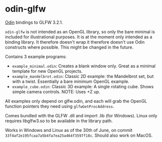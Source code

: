# odin-glfw

[Odin](https://github.com/gingerBill/Odin) bindings to GLFW 3.2.1. 

`odin-glfw` is not intended as an OpenGL library, so only the bare minimal is included for illustrational purposes. It is at the moment only intended as a binding library. It therefore doesn't wrap it therefore doesn't use Odin constructs where possible. This might be changed in the future. 

Contains 3 example programs:
 - `example_minimal.odin`: Creates a blank window only. Great as a minimal template for new OpenGL projects. 
 - `example_mandelbrot.odin`: Classic 2D example: the Mandelbrot set, but with a twist. Essentially a bare minimum OpenGL example.
 - `example_cube.odin`: Classic 3D example: A single rotating cube. Shows simple camera controls. NOTE: Uses +Z up. 

All examples only depend on glfw.odin, and each will grab the OpenGL function pointers they need using `glfwGetProcAddress`.

Comes bundled with the GLFW .dll and import .lib (for Windows). Linux only requires libglfw3.so to be available in the library path. 

Works in Windows and Linux as of the 30th of June, on commit `33f4af2e195fcaa7a5b4fa7ea25a464f3597f18c`. Should also work on MacOS. 

